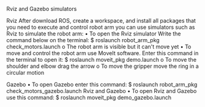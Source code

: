 Rviz and Gazebo simulators

Rviz
After download ROS, create a workspace, and install all packages that you need to execute and control robot arm you can use simulators such as Rviz to simulate the robot arm:
  •   To open the Rviz simulator Write the command below on the terminal:
             $ roslaunch robot_arm_pkg check_motors.launch
       o  The robot arm is visible but it can't move yet
  •   To move and control the robot arm use MoveIt software. Enter this command in the terminal to open it:
             $ roslaunch moveit_pkg demo.launch
       o To move the shoulder and elbow drag the arrow
       o To move the gripper move the ring in a circular motion
       
Gazebo
•     To open Gazebo enter this command:
           $ roslaunch robot_arm_pkg check_motors_gazebo.launch 
Rviz and Gazebo
•     To open Rviz and Gazebo use this command:
           $ roslaunch moveit_pkg demo_gazebo.launch


